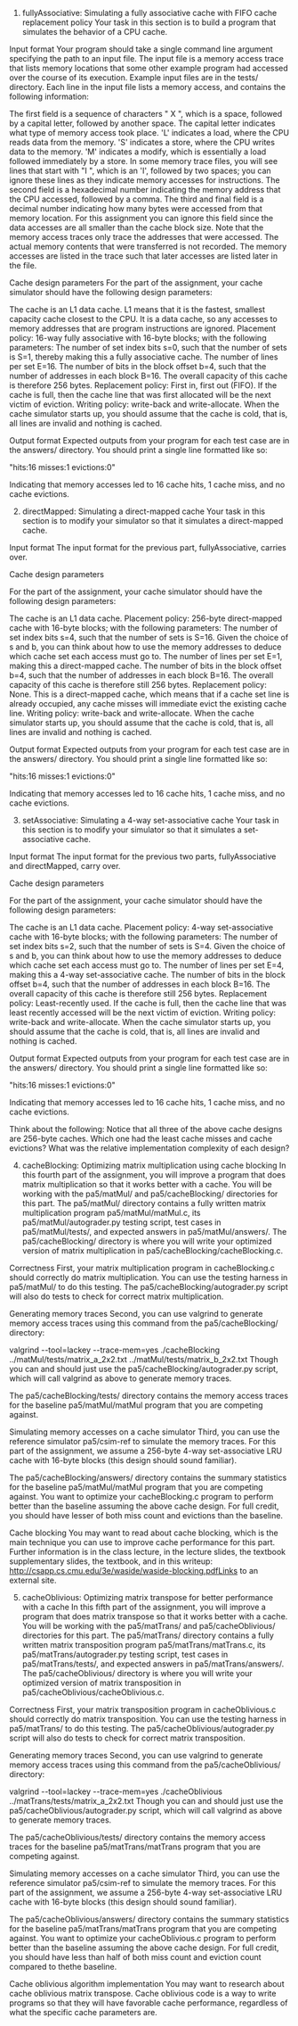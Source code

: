 1. fullyAssociative: Simulating a fully associative cache with FIFO cache replacement policy 
Your task in this section is to build a program that simulates the behavior of a CPU cache. 

Input format
Your program should take a single command line argument specifying the path to an input file. The input file is a memory access trace that lists memory locations that some other example program had accessed over the course of its execution. Example input files are in the tests/ directory. Each line in the input file lists a memory access, and contains the following information:

The first field is a sequence of characters " X ", which is a space, followed by a capital letter, followed by another space. The capital letter indicates what type of memory access took place. 'L' indicates a load, where the CPU reads data from the memory. 'S' indicates a store, where the CPU writes data to the memory. 'M' indicates a modify, which is essentially a load followed immediately by a store. In some memory trace files, you will see lines that start with "I  ", which is an 'I', followed by two spaces; you can ignore these lines as they indicate memory accesses for instructions.
The second field is a hexadecimal number indicating the memory address that the CPU accessed, followed by a comma.
The third and final field is a decimal number indicating how many bytes were accessed from that memory location. For this assignment you can ignore this field since the data accesses are all smaller than the cache block size.
Note that the memory access traces only trace the addresses that were accessed. The actual memory contents that were transferred is not recorded.
The memory accesses are listed in the trace such that later accesses are listed later in the file.

Cache design parameters
For the part of the assignment, your cache simulator should have the following design parameters:

The cache is an L1 data cache. L1 means that it is the fastest, smallest capacity cache closest to the CPU. It is a data cache, so any accesses to memory addresses that are program instructions are ignored.
Placement policy: 16-way fully associative with 16-byte blocks; with the following parameters:
The number of set index bits s=0, such that the number of sets is S=1, thereby making this a fully associative cache.
The number of lines per set E=16.
The number of bits in the block offset b=4, such that the number of addresses in each block B=16.
The overall capacity of this cache is therefore 256 bytes.
Replacement policy: First in, first out (FIFO). If the cache is full, then the cache line that was first allocated will be the next victim of eviction.
Writing policy: write-back and write-allocate.
When the cache simulator starts up, you should assume that the cache is cold, that is, all lines are invalid and nothing is cached.

Output format
Expected outputs from your program for each test case are in the answers/ directory. You should print a single line formatted like so:

"hits:16 misses:1 evictions:0"

Indicating that memory accesses led to 16 cache hits, 1 cache miss, and no cache evictions.

2. directMapped: Simulating a direct-mapped cache 
Your task in this section is to modify your simulator so that it simulates a direct-mapped cache.

Input format
The input format for the previous part, fullyAssociative, carries over.

Cache design parameters

For the part of the assignment, your cache simulator should have the following design parameters:

The cache is an L1 data cache.
Placement policy: 256-byte direct-mapped cache with 16-byte blocks; with the following parameters:
The number of set index bits s=4, such that the number of sets is S=16. Given the choice of s and b, you can think about how to use the memory addresses to deduce which cache set each access must go to.
The number of lines per set E=1, making this a direct-mapped cache.
The number of bits in the block offset b=4, such that the number of addresses in each block B=16.
The overall capacity of this cache is therefore still 256 bytes.
Replacement policy: None. This is a direct-mapped cache, which means that if a cache set line is already occupied, any cache misses will immediate evict the existing cache line.
Writing policy: write-back and write-allocate.
When the cache simulator starts up, you should assume that the cache is cold, that is, all lines are invalid and nothing is cached.

Output format
Expected outputs from your program for each test case are in the answers/ directory. You should print a single line formatted like so:

"hits:16 misses:1 evictions:0"

Indicating that memory accesses led to 16 cache hits, 1 cache miss, and no cache evictions.

3. setAssociative: Simulating a 4-way set-associative cache 
Your task in this section is to modify your simulator so that it simulates a set-associative cache.

Input format
The input format for the previous two parts, fullyAssociative and directMapped, carry over.

Cache design parameters

For the part of the assignment, your cache simulator should have the following design parameters:

The cache is an L1 data cache.
Placement policy: 4-way set-associative cache with 16-byte blocks; with the following parameters:
The number of set index bits s=2, such that the number of sets is S=4. Given the choice of s and b, you can think about how to use the memory addresses to deduce which cache set each access must go to.
The number of lines per set E=4, making this a 4-way set-associative cache.
The number of bits in the block offset b=4, such that the number of addresses in each block B=16.
The overall capacity of this cache is therefore still 256 bytes.
Replacement policy: Least-recently used. If the cache is full, then the cache line that was least recently accessed will be the next victim of eviction.
Writing policy: write-back and write-allocate.
When the cache simulator starts up, you should assume that the cache is cold, that is, all lines are invalid and nothing is cached.

Output format
Expected outputs from your program for each test case are in the answers/ directory. You should print a single line formatted like so:

"hits:16 misses:1 evictions:0"

Indicating that memory accesses led to 16 cache hits, 1 cache miss, and no cache evictions.

Think about the following:
Notice that all three of the above cache designs are 256-byte caches. Which one had the least cache misses and cache evictions? What was the relative implementation complexity of each design?

4. cacheBlocking: Optimizing matrix multiplication using cache blocking 
In this fourth part of the assignment, you will improve a program that does matrix multiplication so that it works better with a cache. You will be working with the pa5/matMul/ and pa5/cacheBlocking/ directories for this part. The pa5/matMul/ directory contains a fully written matrix multiplication program pa5/matMul/matMul.c, its pa5/matMul/autograder.py testing script, test cases in pa5/matMul/tests/, and expected answers in pa5/matMul/answers/. The pa5/cacheBlocking/ directory is where you will write your optimized version of matrix multiplication in pa5/cacheBlocking/cacheBlocking.c.

Correctness 
First, your matrix multiplication program in cacheBlocking.c should correctly do matrix multiplication. You can use the testing harness in pa5/matMul/ to do this testing. The pa5/cacheBlocking/autograder.py script will also do tests to check for correct matrix multiplication.

Generating memory traces
Second, you can use valgrind to generate memory access traces using this command from the pa5/cacheBlocking/ directory:

valgrind --tool=lackey --trace-mem=yes ./cacheBlocking ../matMul/tests/matrix_a_2x2.txt ../matMul/tests/matrix_b_2x2.txt
Though you can and should just use the pa5/cacheBlocking/autograder.py script, which will call valgrind as above to generate memory traces.

The pa5/cacheBlocking/tests/ directory contains the memory access traces for the baseline pa5/matMul/matMul program that you are competing against.

Simulating memory accesses on a cache simulator
Third, you can use the reference simulator pa5/csim-ref to simulate the memory traces. For this part of the assignment, we assume a 256-byte 4-way set-associative LRU cache with 16-byte blocks (this design should sound familiar).

The pa5/cacheBlocking/answers/ directory contains the summary statistics for the baseline pa5/matMul/matMul program that you are competing against. You want to optimize your cacheBlocking.c program to perform better than the baseline assuming the above cache design. For full credit, you should have lesser of both miss count and evictions than the baseline.

Cache blocking
You may want to read about cache blocking, which is the main technique you can use to improve cache performance for this part. Further information is in the class lecture, in the lecture slides, the textbook supplementary slides, the textbook, and in this writeup: http://csapp.cs.cmu.edu/3e/waside/waside-blocking.pdfLinks to an external site.

5. cacheOblivious: Optimizing matrix transpose for better performance with a cache 
In this fifth part of the assignment, you will improve a program that does matrix transpose so that it works better with a cache. You will be working with the pa5/matTrans/ and pa5/cacheOblivious/ directories for this part. The pa5/matTrans/ directory contains a fully written matrix transposition program pa5/matTrans/matTrans.c, its pa5/matTrans/autograder.py testing script, test cases in pa5/matTrans/tests/, and expected answers in pa5/matTrans/answers/. The pa5/cacheOblivious/ directory is where you will write your optimized version of matrix transposition in pa5/cacheOblivious/cacheOblivious.c.

Correctness 
First, your matrix transposition program in cacheOblivious.c should correctly do matrix transposition. You can use the testing harness in pa5/matTrans/ to do this testing. The pa5/cacheOblivious/autograder.py script will also do tests to check for correct matrix transposition.

Generating memory traces
Second, you can use valgrind to generate memory access traces using this command from the pa5/cacheOblivious/ directory:

valgrind --tool=lackey --trace-mem=yes ./cacheOblivious ../matTrans/tests/matrix_a_2x2.txt
Though you can and should just use the pa5/cacheOblivious/autograder.py script, which will call valgrind as above to generate memory traces.

The pa5/cacheOblivious/tests/ directory contains the memory access traces for the baseline pa5/matTrans/matTrans program that you are competing against.

Simulating memory accesses on a cache simulator
Third, you can use the reference simulator pa5/csim-ref to simulate the memory traces. For this part of the assignment, we assume a 256-byte 4-way set-associative LRU cache with 16-byte blocks (this design should sound familiar).

The pa5/cacheOblivious/answers/ directory contains the summary statistics for the baseline pa5/matTrans/matTrans program that you are competing against. You want to optimize your cacheOblivious.c program to perform better than the baseline assuming the above cache design. For full credit, you should have less than half of both miss count and eviction count compared to thethe baseline.

Cache oblivious algorithm implementation
You may want to research about cache oblivious matrix transpose. Cache oblivious code is a way to write programs so that they will have favorable cache performance, regardless of what the specific cache parameters are.

